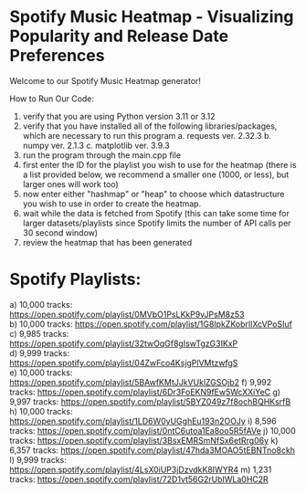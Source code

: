 # Spotify Music Heatmap - Visualizing Popularity and Release Date Preferences
Welcome to our Spotify Music Heatmap generator!


How to Run Our Code:

1. verify that you are using Python version 3.11 or 3.12
2. verify that you have installed all of the following libraries/packages, which are necessary to run this program
    a. requests          ver. 2.32.3
    b. numpy             ver. 2.1.3
    c. matplotlib        ver. 3.9.3
3. run the program through the main.cpp file
4. first enter the ID for the playlist you wish to use for the heatmap (there is a list provided below, we recommend a smaller one (1000, or less), but larger ones will work too)
5. now enter either "hashmap" or "heap" to choose which datastructure you wish to use in order to create the heatmap.
6. wait while the data is fetched from Spotify (this can take some time for larger datasets/playlists since Spotify limits the number of API calls per 30 second window)
7. review the heatmap that has been generated


# Spotify Playlists:
a) 10,000 tracks: https://open.spotify.com/playlist/0MVbO1PsLKkP9vJPsM8z53  
b) 10,000 tracks: https://open.spotify.com/playlist/1G8IpkZKobrIlXcVPoSIuf  
c) 9,985 tracks: https://open.spotify.com/playlist/32twOqGf8gIswTgzG3IKxP  
d) 9,999 tracks: https://open.spotify.com/playlist/04ZwFco4KsjgPlVMtzwfgS  
e) 10,000 tracks: https://open.spotify.com/playlist/5BAwfKMtJJkVUklZGSOjb2
f) 9,992 tracks: https://open.spotify.com/playlist/6Dr3FoEKN9fEw5WcXXiYeC
g) 9,997 tracks: https://open.spotify.com/playlist/5BYZ049z7f8ochBQHKsrfB
h) 10,000 tracks: https://open.spotify.com/playlist/1LD6W0yUGghEu193n2OOJy
i) 8,596 tracks: https://open.spotify.com/playlist/0ntC6utoa1Ea8oo5R5fAVe
j) 10,000 tracks: https://open.spotify.com/playlist/3BsxEMRSmNfSx6etRrg06y
k) 6,357 tracks: https://open.spotify.com/playlist/47hda3MOAO5tEBNTno8ckh
l) 9,999 tracks: https://open.spotify.com/playlist/4LsX0iUP3jDzvdkK8IWYR4
m) 1,231 tracks: https://open.spotify.com/playlist/72D1vt56G2rUbIWLa0HC2R
